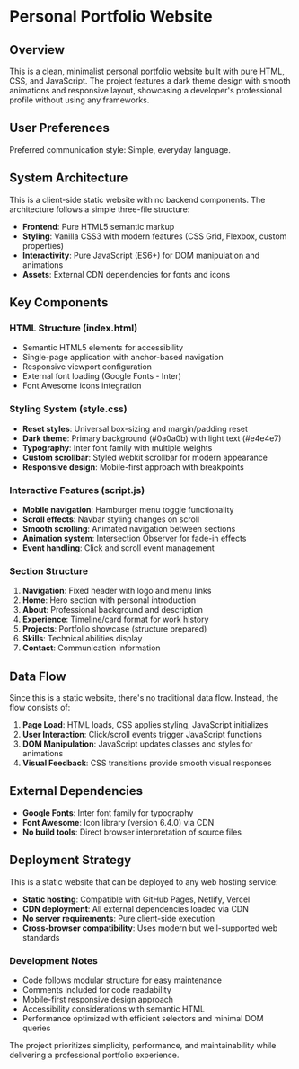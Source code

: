 # Personal Portfolio Website

## Overview
This is a clean, minimalist personal portfolio website built with pure HTML, CSS, and JavaScript. The project features a dark theme design with smooth animations and responsive layout, showcasing a developer's professional profile without using any frameworks.

## User Preferences
Preferred communication style: Simple, everyday language.

## System Architecture
This is a client-side static website with no backend components. The architecture follows a simple three-file structure:

- **Frontend**: Pure HTML5 semantic markup
- **Styling**: Vanilla CSS3 with modern features (CSS Grid, Flexbox, custom properties)
- **Interactivity**: Pure JavaScript (ES6+) for DOM manipulation and animations
- **Assets**: External CDN dependencies for fonts and icons

## Key Components

### HTML Structure (index.html)
- Semantic HTML5 elements for accessibility
- Single-page application with anchor-based navigation
- Responsive viewport configuration
- External font loading (Google Fonts - Inter)
- Font Awesome icons integration

### Styling System (style.css)
- **Reset styles**: Universal box-sizing and margin/padding reset
- **Dark theme**: Primary background (#0a0a0b) with light text (#e4e4e7)
- **Typography**: Inter font family with multiple weights
- **Custom scrollbar**: Styled webkit scrollbar for modern appearance
- **Responsive design**: Mobile-first approach with breakpoints

### Interactive Features (script.js)
- **Mobile navigation**: Hamburger menu toggle functionality
- **Scroll effects**: Navbar styling changes on scroll
- **Smooth scrolling**: Animated navigation between sections
- **Animation system**: Intersection Observer for fade-in effects
- **Event handling**: Click and scroll event management

### Section Structure
1. **Navigation**: Fixed header with logo and menu links
2. **Home**: Hero section with personal introduction
3. **About**: Professional background and description
4. **Experience**: Timeline/card format for work history
5. **Projects**: Portfolio showcase (structure prepared)
6. **Skills**: Technical abilities display
7. **Contact**: Communication information

## Data Flow
Since this is a static website, there's no traditional data flow. Instead, the flow consists of:

1. **Page Load**: HTML loads, CSS applies styling, JavaScript initializes
2. **User Interaction**: Click/scroll events trigger JavaScript functions
3. **DOM Manipulation**: JavaScript updates classes and styles for animations
4. **Visual Feedback**: CSS transitions provide smooth visual responses

## External Dependencies
- **Google Fonts**: Inter font family for typography
- **Font Awesome**: Icon library (version 6.4.0) via CDN
- **No build tools**: Direct browser interpretation of source files

## Deployment Strategy
This is a static website that can be deployed to any web hosting service:

- **Static hosting**: Compatible with GitHub Pages, Netlify, Vercel
- **CDN deployment**: All external dependencies loaded via CDN
- **No server requirements**: Pure client-side execution
- **Cross-browser compatibility**: Uses modern but well-supported web standards

### Development Notes
- Code follows modular structure for easy maintenance
- Comments included for code readability
- Mobile-first responsive design approach
- Accessibility considerations with semantic HTML
- Performance optimized with efficient selectors and minimal DOM queries

The project prioritizes simplicity, performance, and maintainability while delivering a professional portfolio experience.